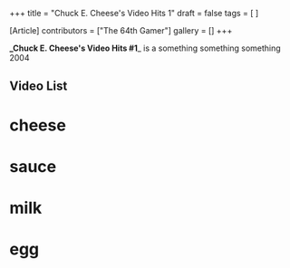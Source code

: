 +++
title = "Chuck E. Cheese's Video Hits 1"
draft = false
tags = [ ]

[Article]
contributors = ["The 64th Gamer"]
gallery = []
+++

**_Chuck E. Cheese's Video Hits #1**_ is a something something something 2004

## Video List ##

# cheese 
# sauce
# milk
# egg